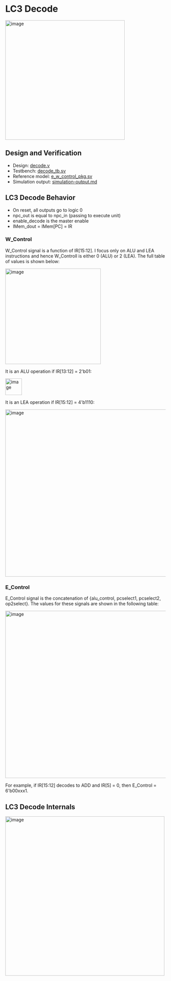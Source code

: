 # LC3 Decode
<img src="https://github.com/coolnikitav/coding-lessons/assets/30304422/7c066fab-c53f-47ef-8576-4670afd42fcb" alt="image" width="375"/>

## Design and Verification
- Design: [decode.v](decode.v)
- Testbench: [decode_tb.sv](decode_tb.sv)
- Reference model: [e_w_control_pkg.sv](e_w_control_pkg.sv)
- Simulation output: [simulation-output.md](simulation-output.md)
  
## LC3 Decode Behavior
- On reset, all outputs go to logic 0
- npc_out is equal to npc_in (passing to execute unit)
- enable_decode is the master enable
- IMem_dout = IMem[PC] = IR

### W_Control
W_Control signal is a function of IR[15:12]. I focus only on ALU and LEA instructions and hence W_Controll is either 0 (ALU) or 2 (LEA). The full table of values is shown below:

<img src="https://github.com/coolnikitav/coding-lessons/assets/30304422/40a2bb9c-5580-4b2b-824f-1b5f7e2f35ba" alt="image" width="300"/>

It is an ALU operation if IR[13:12] = 2'b01:

<img src="https://github.com/coolnikitav/coding-lessons/assets/30304422/b4081918-52b9-41ce-955e-671ac5e9fa21" alt="image" width="52"/>

It is an LEA operation if IR[15:12] = 4'b1110:

<img src="https://github.com/coolnikitav/coding-lessons/assets/30304422/3b2d3afa-338d-47b2-81aa-7d3dff2c3a37" alt="image" width="525"/>

### E_Control
E_Control signal is the concatenation of {alu_control, pcselect1, pcselect2, op2select}. The values for these signals are shown in the following table:

<img src="https://github.com/coolnikitav/coding-lessons/assets/30304422/43c910b6-5b4e-4633-b671-152e67ca83c5" alt="image" width="525"/>

For example, if IR[15:12] decodes to ADD and IR[5] = 0, then E_Control = 6'b00xxx1.

## LC3 Decode Internals
<img src="https://github.com/coolnikitav/coding-lessons/assets/30304422/3fb97ea6-a669-485c-819b-0f3335a9b292" alt="image" width="500"/>
